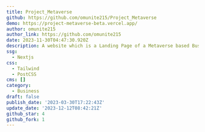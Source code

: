 ```yaml
---
title: Project_Metaverse
github: https://github.com/omunite215/Project_Metaverse
demo: https://project-metaverse-beta.vercel.app/
author: omunite215
author_link: https://github.com/omunite215
date: 2023-11-30T04:47:30.920Z
description: A website which is a Landing Page of a Metaverse based Business.
ssg:
  - Nextjs
css:
  - Tailwind
  - PostCSS
cms: []
category:
  - Business
draft: false
publish_date: '2023-03-30T17:22:43Z'
update_date: '2023-12-12T08:42:21Z'
github_star: 4
github_fork: 1
---
```

